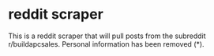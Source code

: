 # reddit scraper
 This is a reddit scraper that will pull posts from the subreddit r/buildapcsales. Personal information has been removed (*).
